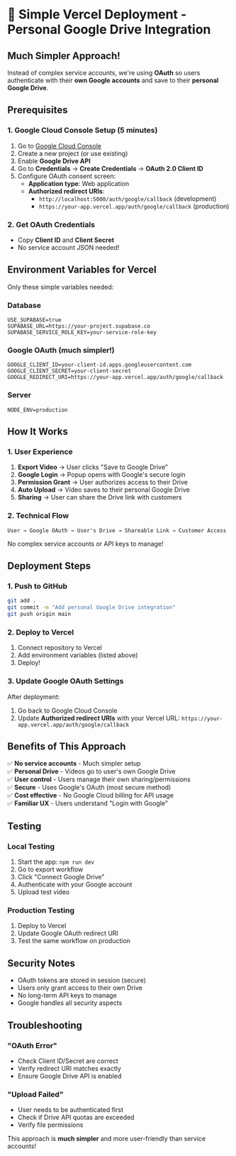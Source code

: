 # 🚀 Simple Vercel Deployment - Personal Google Drive Integration

## Much Simpler Approach!

Instead of complex service accounts, we're using **OAuth** so users authenticate with their **own Google accounts** and save to their **personal Google Drive**.

## Prerequisites

### 1. Google Cloud Console Setup (5 minutes)
1. Go to [Google Cloud Console](https://console.cloud.google.com)
2. Create a new project (or use existing)
3. Enable **Google Drive API**
4. Go to **Credentials** → **Create Credentials** → **OAuth 2.0 Client ID**
5. Configure OAuth consent screen:
   - **Application type**: Web application
   - **Authorized redirect URIs**: 
     - `http://localhost:5000/auth/google/callback` (development)
     - `https://your-app.vercel.app/auth/google/callback` (production)

### 2. Get OAuth Credentials
- Copy **Client ID** and **Client Secret**
- No service account JSON needed!

## Environment Variables for Vercel

Only these simple variables needed:

### Database
```
USE_SUPABASE=true
SUPABASE_URL=https://your-project.supabase.co
SUPABASE_SERVICE_ROLE_KEY=your-service-role-key
```

### Google OAuth (much simpler!)
```
GOOGLE_CLIENT_ID=your-client-id.apps.googleusercontent.com
GOOGLE_CLIENT_SECRET=your-client-secret
GOOGLE_REDIRECT_URI=https://your-app.vercel.app/auth/google/callback
```

### Server
```
NODE_ENV=production
```

## How It Works

### 1. User Experience
1. **Export Video** → User clicks "Save to Google Drive"
2. **Google Login** → Popup opens with Google's secure login
3. **Permission Grant** → User authorizes access to their Drive
4. **Auto Upload** → Video saves to their personal Google Drive
5. **Sharing** → User can share the Drive link with customers

### 2. Technical Flow
```
User → Google OAuth → User's Drive → Shareable Link → Customer Access
```

No complex service accounts or API keys to manage!

## Deployment Steps

### 1. Push to GitHub
```bash
git add .
git commit -m "Add personal Google Drive integration"
git push origin main
```

### 2. Deploy to Vercel
1. Connect repository to Vercel
2. Add environment variables (listed above)
3. Deploy!

### 3. Update Google OAuth Settings
After deployment:
1. Go back to Google Cloud Console
2. Update **Authorized redirect URIs** with your Vercel URL:
   `https://your-app.vercel.app/auth/google/callback`

## Benefits of This Approach

✅ **No service accounts** - Much simpler setup  
✅ **Personal Drive** - Videos go to user's own Google Drive  
✅ **User control** - Users manage their own sharing/permissions  
✅ **Secure** - Uses Google's OAuth (most secure method)  
✅ **Cost effective** - No Google Cloud billing for API usage  
✅ **Familiar UX** - Users understand "Login with Google"  

## Testing

### Local Testing
1. Start the app: `npm run dev`
2. Go to export workflow
3. Click "Connect Google Drive"
4. Authenticate with your Google account
5. Upload test video

### Production Testing
1. Deploy to Vercel
2. Update Google OAuth redirect URI
3. Test the same workflow on production

## Security Notes

- OAuth tokens are stored in session (secure)
- Users only grant access to their own Drive
- No long-term API keys to manage
- Google handles all security aspects

## Troubleshooting

### "OAuth Error" 
- Check Client ID/Secret are correct
- Verify redirect URI matches exactly
- Ensure Google Drive API is enabled

### "Upload Failed"
- User needs to be authenticated first
- Check if Drive API quotas are exceeded
- Verify file permissions

This approach is **much simpler** and more user-friendly than service accounts!